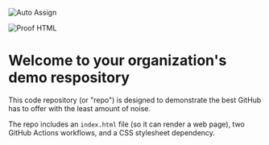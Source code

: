 ![Auto Assign](https://github.com/CSPACEXS/demo-repository/actions/workflows/auto-assign.yml/badge.svg)

![Proof HTML](https://github.com/CSPACEXS/demo-repository/actions/workflows/proof-html.yml/badge.svg)

# Welcome to your organization's demo respository
This code repository (or "repo") is designed to demonstrate the best GitHub has to offer with the least amount of noise.

The repo includes an `index.html` file (so it can render a web page), two GitHub Actions workflows, and a CSS stylesheet dependency.
